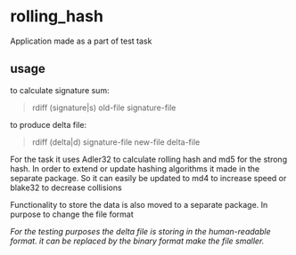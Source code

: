 # rolling_hash

Application made as a part of test task

## usage
to calculate signature sum:
>rdiff (signature|s) old-file signature-file 

to produce delta file:
> rdiff (delta|d) signature-file new-file delta-file

For the task it uses Adler32 to calculate rolling hash and md5 for the strong hash.
In order to extend or update hashing algorithms it made in the separate package. So it can easily be updated to md4 to increase speed or blake32 to decrease collisions

Functionality to store the data is also moved to a separate package. In purpose to change the file format

*For the testing purposes the delta file is storing in the human-readable format. it can be replaced by the binary format make the file smaller.*
